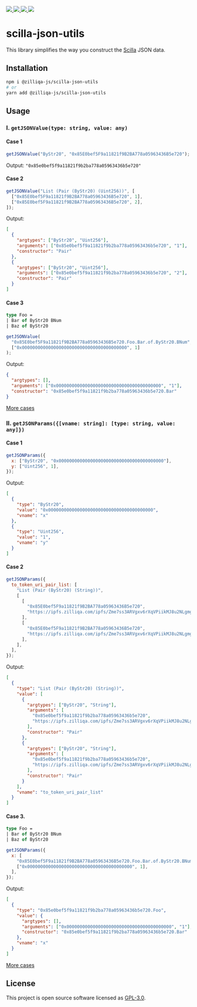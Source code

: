 <div>
    <a href="https://www.npmjs.com/package/@zilliqa-js/scilla-json-utils" target="_blank">
    <img src="https://img.shields.io/npm/v/@zilliqa-js/scilla-json-utils" />
    </a>
    <a href="https://app.travis-ci.com/Zilliqa/scilla-json-utils" target="_blank">
    <img src="https://app.travis-ci.com/Zilliqa/scilla-json-utils.svg?token=6BrmjBEqdaGp73khUJCz&branch=main" />
    </a>
    <a href="https://codecov.io/gh/Zilliqa/scilla-json-utils" target="_blank">
    <img src="https://codecov.io/gh/Zilliqa/scilla-json-utils/branch/main/graph/badge.svg?token=YlzpRvkgub" />
    </a>
    <a href="https://github.com/zilliqa/dev-wallet/blob/master/LICENSE" target="_blank">
    <img src="https://img.shields.io/badge/License-GPLv3-blue.svg" />
    </a>
</div>

# scilla-json-utils

This library simplifies the way you construct the [Scilla](https://scilla.readthedocs.io/en/latest) JSON data.

## Installation

```sh
npm i @zilliqa-js/scilla-json-utils
# or
yarn add @zilliqa-js/scilla-json-utils
```

## Usage

### I. `getJSONValue(type: string, value: any)`

#### Case 1

```js
getJSONValue("ByStr20", "0x85E0bef5F9a11821f9B2BA778a05963436B5e720");
```

Output: `"0x85e0bef5f9a11821f9b2ba778a05963436b5e720"`

#### Case 2

```js
getJSONValue("List (Pair (ByStr20) (Uint256))", [
  ["0x85E0bef5F9a11821f9B2BA778a05963436B5e720", 1],
  ["0x85E0bef5F9a11821f9B2BA778a05963436B5e720", 2],
]);
```

Output:

```json
[
  {
    "argtypes": ["ByStr20", "Uint256"],
    "arguments": ["0x85e0bef5f9a11821f9b2ba778a05963436b5e720", "1"],
    "constructor": "Pair"
  },
  {
    "argtypes": ["ByStr20", "Uint256"],
    "arguments": ["0x85e0bef5f9a11821f9b2ba778a05963436b5e720", "2"],
    "constructor": "Pair"
  }
]
```

#### Case 3

```ocaml
type Foo =
| Bar of ByStr20 BNum
| Baz of ByStr20
```

```js
getJSONValue(
  "0x85E0bef5F9a11821f9B2BA778a05963436B5e720.Foo.Bar.of.ByStr20.BNum",
  ["0x0000000000000000000000000000000000000000", 1]
);
```

Output:

```json
{
  "argtypes": [],
  "arguments": ["0x0000000000000000000000000000000000000000", "1"],
  "constructor": "0x85e0bef5f9a11821f9b2ba778a05963436b5e720.Bar"
}
```

[More cases](src/index.test.ts)

### II. `getJSONParams({[vname: string]: [type: string, value: any]})`

#### Case 1

```js
getJSONParams({
  x: ["ByStr20", "0x0000000000000000000000000000000000000000"],
  y: ["Uint256", 1],
});
```

Output:

```json
[
  {
    "type": "ByStr20",
    "value": "0x0000000000000000000000000000000000000000",
    "vname": "x"
  },
  {
    "type": "Uint256",
    "value": "1",
    "vname": "y"
  }
]
```

#### Case 2

```js
getJSONParams({
  to_token_uri_pair_list: [
    "List (Pair (ByStr20) (String))",
    [
      [
        "0x85E0bef5F9a11821f9B2BA778a05963436B5e720",
        "https://ipfs.zilliqa.com/ipfs/Zme7ss3ARVgxv6rXqVPiikMJ8u2NLgmgszg13pY0000ZIL0",
      ],
      [
        "0x85E0bef5F9a11821f9B2BA778a05963436B5e720",
        "https://ipfs.zilliqa.com/ipfs/Zme7ss3ARVgxv6rXqVPiikMJ8u2NLgmgszg13pY0000ZIL1",
      ],
    ],
  ],
});
```

Output:

```json
[
  {
    "type": "List (Pair (ByStr20) (String))",
    "value": [
      {
        "argtypes": ["ByStr20", "String"],
        "arguments": [
          "0x85e0bef5f9a11821f9b2ba778a05963436b5e720",
          "https://ipfs.zilliqa.com/ipfs/Zme7ss3ARVgxv6rXqVPiikMJ8u2NLgmgszg13pY0000ZIL0"
        ],
        "constructor": "Pair"
      },
      {
        "argtypes": ["ByStr20", "String"],
        "arguments": [
          "0x85e0bef5f9a11821f9b2ba778a05963436b5e720",
          "https://ipfs.zilliqa.com/ipfs/Zme7ss3ARVgxv6rXqVPiikMJ8u2NLgmgszg13pY0000ZIL1"
        ],
        "constructor": "Pair"
      }
    ],
    "vname": "to_token_uri_pair_list"
  }
]
```

#### Case 3.

```ocaml
type Foo =
| Bar of ByStr20 BNum
| Baz of ByStr20
```

```js
getJSONParams({
  x: [
    "0x85E0bef5F9a11821f9B2BA778a05963436B5e720.Foo.Bar.of.ByStr20.BNum",
    ["0x0000000000000000000000000000000000000000", 1],
  ],
});
```

Output:

```json
[
  {
    "type": "0x85e0bef5f9a11821f9b2ba778a05963436b5e720.Foo",
    "value": {
      "argtypes": [],
      "arguments": ["0x0000000000000000000000000000000000000000", "1"],
      "constructor": "0x85e0bef5f9a11821f9b2ba778a05963436b5e720.Bar"
    },
    "vname": "x"
  }
]
```

[More cases](src/index.test.ts)

## License

This project is open source software licensed as [GPL-3.0](./LICENSE).
